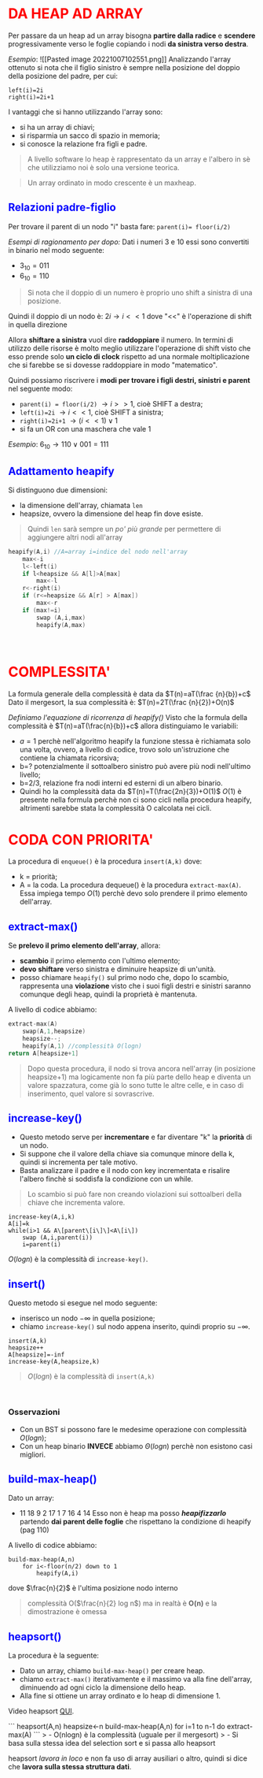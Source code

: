 # <font color ="red">DA HEAP AD ARRAY </font>
Per passare da un heap ad un array bisogna **partire dalla radice** e **scendere** progressivamente verso le foglie copiando i nodi **da sinistra verso destra**.

*Esempio*:
![[Pasted image 20221007102551.png]]
Analizzando l'array ottenuto si nota che il figlio sinistro è sempre nella posizione del doppio della posizione del padre, per cui:

```
left(i)=2i
right(i)=2i+1
```
I vantaggi che si hanno utilizzando l'array sono:
- si ha un array di chiavi;
- si risparmia un sacco di spazio in memoria;
- si conosce la relazione fra figli e padre.

>A livello software lo heap è rappresentato da un array e l'albero in sè che utilizziamo noi è solo una versione teorica.

>Un array ordinato in modo crescente è un maxheap.

## <font color ="blue">Relazioni padre-figlio</font>
Per trovare il parent di un nodo "i" basta fare:
	`parent(i)= floor(i/2)` 

*Esempi di ragionamento per dopo:*
Dati i numeri 3 e 10 essi sono convertiti in binario nel modo seguente:
- $3_{10}=011$
- $6_{10}=110$
>Si nota che il doppio di un numero è proprio uno shift a sinistra di una posizione.

Quindi il doppio di un nodo è:
	$2i \rightarrow i<<1$  dove "<<" è l'operazione di shift in quella direzione

Allora **shiftare a sinistra** vuol dire **raddoppiare** il numero.
In termini di utilizzo delle risorse è molto meglio utilizzare l'operazione di shift visto che esso prende solo **un ciclo di clock** rispetto ad una normale moltiplicazione che si farebbe se si dovesse raddoppiare in modo "matematico".

Quindi possiamo riscrivere i **modi per trovare i figli destri, sinistri e parent** nel seguente modo:
- `parent(i) = floor(i/2)` $\rightarrow i>>1$, cioè SHIFT a destra;
- `left(i)=2i` $\rightarrow i<<1$, cioè SHIFT a sinistra;
- `right(i)=2i+1` $\rightarrow (i<<1) \lor 1$
- si fa un OR con una maschera che vale 1

*Esempio*:  $6 _{10} \rightarrow 110 \lor 001 = 111$ 

## <font color ="blue">Adattamento heapify</font>
Si distinguono due dimensioni:
- la dimensione dell'array, chiamata `len` 
- heapsize, ovvero la dimensione del heap fin dove esiste.

>Quindi `len` sarà sempre un *po' più grande* per permettere di aggiungere altri nodi all'array

``` cpp
heapify(A,i) //A=array i=indice del nodo nell'array
	max<-i
	l<-left(i)
	if l<heapsize && A[l]>A[max]
		max<-l
	r<-right(i)
	if (r<=heapsize && A[r] > A[max])
		max<-r
	if (max!=i)
		swap (A,i,max)
		heapify(A,max)
```
<div style="page-break-after: always; visibility: hidden"> \pagebreak </div>

# <font color = "red">COMPLESSITA'</font>
La formula generale della complessità è data da $T(n)=aT(\frac {n}{b})+c$
Dato il mergesort, la sua complessità è: $T(n)=2T(\frac {n}{2})+O(n)$

*Definiamo l'equazione di ricorrenza di heapify()*
Visto che la formula della complessità è $T(n)=aT(\frac{n}{b})+c$ allora distinguiamo le variabili:
- $a=1$ perchè nell'algoritmo heapify la funzione stessa è richiamata solo una volta, ovvero, a livello di codice, trovo solo un'istruzione che contiene la chiamata ricorsiva;
- b=? potenzialmente il sottoalbero sinistro può avere più nodi nell'ultimo livello;
- b=2/3, relazione fra nodi interni ed esterni di un albero binario.
- Quindi ho la complessità data da $T(n)=T(\frac{2n}{3})+O(1)$
$O(1)$ è presente nella formula perchè non ci sono cicli nella procedura heapify, altrimenti sarebbe stata la complessità O calcolata nei cicli.

# <font color="red">CODA CON PRIORITA'</font>
La procedura di `enqueue()` è la procedura `insert(A,k)` dove:
- k = priorità;
- A = la coda.
La procedura dequeue() è la procedura `extract-max(A)`. Essa impiega tempo $O(1)$ perchè devo solo prendere il primo elemento dell'array.

## <font color="blue">extract-max()</font>
Se **prelevo il primo elemento dell'array**, allora:
- **scambio** il primo elemento con l'ultimo elemento;
- **devo shiftare** verso sinistra e diminuire heapsize di un'unità.
- posso chiamare `heapify()` sul primo nodo che, dopo lo scambio, rappresenta una **violazione** visto che i suoi figli destri e sinistri saranno comunque degli heap, quindi la proprietà è mantenuta.

A livello di codice abbiamo:
``` cpp
extract-max(A)
	swap(A,1,heapsize)
	heapsize--;
	heapify(A,1) //complessità O(logn)
return A[heapsize+1]
```
>Dopo questa procedura, il nodo si trova ancora nell'array (in posizione heapsize+1) ma logicamente non fa più parte dello heap e diventa un valore spazzatura, come già lo sono tutte le altre celle, e in caso di inserimento, quel valore si sovrascrive.

## <font color="blue">increase-key()</font>
- Questo metodo serve per **incrementare** e far diventare "k" la **priorità** di un nodo.
- Si suppone che il valore della chiave sia comunque minore della k, quindi si incrementa per tale motivo.
- Basta analizzare il padre e il nodo con key incrementata e risalire l'albero finchè si soddisfa la condizione con un while.
>Lo scambio si può fare non creando violazioni sui sottoalberi della chiave che incrementa valore.
```
increase-key(A,i,k) 
A[i]=k
while(i>1 && A\[parent\[i\]\]<A\[i\])
	swap (A,i,parent(i))
	i=parent(i)
```
$O(logn)$ è la complessità di `increase-key()`.

## <font color="blue">insert()</font>
Questo metodo si esegue nel modo seguente:
- inserisco un nodo $-\infty$ in quella posizione;
- chiamo `increase-key()` sul nodo appena inserito, quindi proprio su $-\infty$.
```
insert(A,k)
heapsize++
A[heapsize]=-inf
increase-key(A,heapsize,k)
```
>$O(logn)$ è la complessità di `insert(A,k)`
<div style="page-break-after: always; visibility: hidden"> \pagebreak </div>

### Osservazioni
- Con un BST si possono fare le medesime operazione con complessità $O(logn)$;
- Con un heap binario **INVECE** abbiamo $\Theta(logn)$ perchè non esistono casi migliori.

## <font color="blue">build-max-heap()</font>
Dato un array:
- 11 18 9 2 17 1 7 16 4 14
Esso non è heap ma posso ***heapifizzarlo*** partendo **dai parent delle foglie** che rispettano la condizione di heapify (pag 110)

A livello di codice abbiamo:
```
build-max-heap(A,n)
	for i<-floor(n/2) down to 1
		heapify(A,i)
```
dove $\frac{n}{2}$ è l'ultima posizione nodo interno
>complessità O($\frac{n}{2} log n$) ma in realtà è **O(n)** e la dimostrazione è omessa

## <font color="blue"> heapsort()</font>
La procedura è la seguente:
- Dato un array, chiamo `build-max-heap()` per creare heap.
- chiamo `extract-max()` iterativamente e il massimo va alla fine dell'array, diminuendo ad ogni ciclo la dimensione dello heap.
- Alla fine si ottiene un array ordinato e lo heap di dimensione 1.
<p>Video heapsort  <a href="https://www.youtube.com/watch?v=MtQL_ll5KhQ">QUI</a>.</p>
```
heapsort(A,n)
	heapsize<-n
	build-max-heap(A,n)
		for i=1 to n-1 do
			extract-max(A)
```
> - O(nlogn) è la complessità (uguale per il mergesort)
> - Si basa sulla stessa idea del selection sort e si passa allo heapsort 

heapsort *lavora in loco* e non fa uso di array ausiliari o altro, quindi si dice che **lavora sulla stessa struttura dati**.
